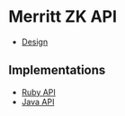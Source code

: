 # Merritt ZK API

- [Design](README.md)

## Implementations
- [Ruby API](ruby-api.md)
- [Java API](https://cdluc3.github.io/merritt-tinker/org/cdlib/mrt/package-summary.html)
